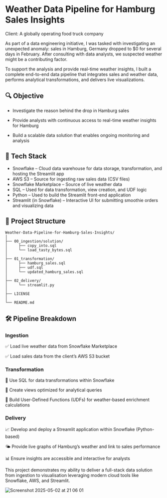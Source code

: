 # Weather Data Pipeline for Hamburg Sales Insights

Client: A globally operating food truck company

As part of a data engineering initiative, I was tasked with investigating an unexpected anomaly: sales in Hamburg, Germany dropped to $0 for several days in February. After consulting with data analysts, we suspected weather might be a contributing factor.

To support the analysis and provide real-time weather insights, I built a complete end-to-end data pipeline that integrates sales and weather data, performs analytical transformations, and delivers live visualizations.

## 🔍 Objective

- Investigate the reason behind the drop in Hamburg sales

- Provide analysts with continuous access to real-time weather insights for Hamburg

- Build a scalable data solution that enables ongoing monitoring and analysis


## 🧰 Tech Stack
- Snowflake – Cloud data warehouse for data storage, transformation, and hosting the Streamlit app
- AWS S3 – Source for ingesting raw sales data (CSV files)
- Snowflake Marketplace – Source of live weather data
- SQL – Used for data transformation, view creation, and UDF logic
- Python – Used to build the Streamlit front-end application
- Streamlit (in Snowflake) – Interactive UI for submitting smoothie orders and visualizing data



## 📁 Project Structure

```
Weather-Data-Pipeline-for-Hamburg-Sales-Insights/
│
├── 00_ingestion/solution/
│     ├── copy_into.sql       
│     └── load_tasty_bytes.sql
│
├── 01_transformation/
│     ├── hamburg_sales.sql
│     ├── udf.sql
│     └── updated_hamburg_sales.sql
│ 
├── 02_delivery/
│     └── streamlit.py   
│ 
├── LICENSE
│    
└── README.md
```



## 🛠️ Pipeline Breakdown

### Ingestion

✅ Load live weather data from Snowflake Marketplace

✅ Load sales data from the client’s AWS S3 bucket

### Transformation

🧠 Use SQL for data transformations within Snowflake

📐 Create views optimized for analytical queries

🧮 Build User-Defined Functions (UDFs) for weather-based enrichment calculations

### Delivery

📈 Develop and deploy a Streamlit application within Snowflake (Python-based)

🌤️ Provide live graphs of Hamburg’s weather and link to sales performance

📊 Ensure insights are accessible and interactive for analysts

This project demonstrates my ability to deliver a full-stack data solution from ingestion to visualisation leveraging modern cloud tools like Snowflake, AWS, and Streamlit.

![Screenshot 2025-05-02 at 21 06 01](https://github.com/user-attachments/assets/026bc1cc-3f11-4f48-8e7a-f7617487a7c0)
